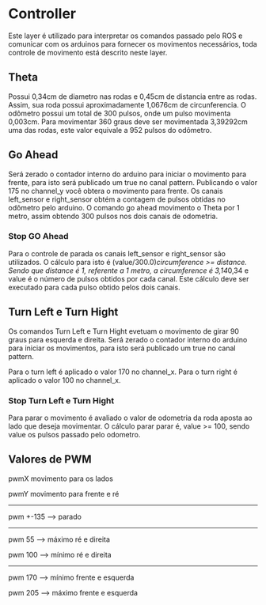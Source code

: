 # Controller

Este layer é utilizado para interpretar os comandos passado pelo ROS e comunicar com os arduinos para fornecer os movimentos necessários, toda controle de movimento está descrito neste layer.

## Theta

Possui 0,34cm de diametro nas rodas e 0,45cm de distancia entre as rodas.
Assim, sua roda possui aproximadamente 1,0676cm de circunferencia.
O odômetro possui um total de 300 pulsos, onde um pulso movimenta 0,003cm.
Para movimentar 360 graus deve ser movimentada 3,39292cm uma das rodas, este valor equivale a 952 pulsos do odômetro.

## Go Ahead

Será zerado o contador interno do arduino para iniciar o movimento para frente, para isto será publicado um true no canal pattern.
Publicando o valor 175 no channel_y você obtera o movimento para frente.
Os canais left_sensor e right_sensor obtém a contagem de pulsos obtidas no odômetro pelo arduino.
O comando go ahead movimento o Theta por 1 metro, assim obtendo 300 pulsos nos dois canais de odometria.

### Stop GO Ahead

Para o controle de parada os canais left_sensor e right_sensor são utilizados.
O cálculo para isto é (value/300.0)*circumference >= distance.
Sendo que distance é 1, referente a 1 metro, a circumference é 3,14*0,34 e value é o número de pulsos obtidos por cada canal.
Este cálculo deve ser executado para cada pulso obtido pelos dois canais.

## Turn Left e Turn Hight

Os comandos Turn Left e Turn Hight evetuam o movimento de girar 90 graus para esquerda e direita.
Será zerado o contador interno do arduino para iniciar os movimentos, para isto será publicado um true no canal pattern.

Para o turn left é aplicado o valor 170 no channel_x.
Para o turn right é aplicado o valor 100 no channel_x.

### Stop Turn Left e Turn Hight

Para parar o movimento é avaliado o valor de odometria da roda aposta ao lado que deseja movimentar.
O cálculo parar parar é, value >= 100, sendo value os pulsos passado pelo odometro.

## Valores de PWM

pwmX movimento para os lados

pwmY movimento para frente e ré

---

pwm +-135 --> parado

---

pwm 55 --> máximo ré e direita

pwm 100 --> mínimo ré e direita

---

pwm 170 --> mínimo frente e esquerda

pwm 205 --> máximo frente e esquerda
